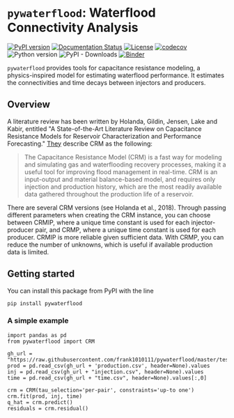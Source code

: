 # `pywaterflood`: Waterflood Connectivity Analysis
[![PyPI version](https://badge.fury.io/py/pywaterflood.svg)](https://badge.fury.io/py/pywaterflood)
[![Documentation Status](https://readthedocs.org/projects/pywaterflood/badge/?version=latest)](https://pywaterflood.readthedocs.io/en/latest/?badge=latest)
[![License](https://img.shields.io/badge/License-BSD_2--Clause-orange.svg)](https://opensource.org/licenses/BSD-2-Clause)
[![codecov](https://codecov.io/gh/frank1010111/pywaterflood/branch/master/graph/badge.svg?token=3XRGLKO7T8)](https://codecov.io/gh/frank1010111/pywaterflood)
![Python version](https://img.shields.io/badge/Python-3.7%2C%203.8%2C%203.9-blue)
![PyPI - Downloads](https://img.shields.io/pypi/dm/pywaterflood)
[![Binder](https://mybinder.org/badge_logo.svg)](https://mybinder.org/v2/gh/frank1010111/pywaterflood/master?labpath=docs%2Fexample.ipynb)



`pywaterflood` provides tools for capacitance resistance modeling, a physics-inspired model for estimating waterflood performance. It estimates the connectivities and time decays between injectors and producers.

## Overview

A literature review has been written by Holanda, Gildin, Jensen, Lake and Kabir, entitled "A State-of-the-Art Literature Review on Capacitance Resistance Models for Reservoir Characterization and Performance Forecasting." [They](https://doi.org/10.3390/en11123368) describe CRM as the following:
> The Capacitance Resistance Model (CRM) is a fast way for modeling and simulating gas and waterflooding recovery processes, making it a useful tool for improving flood management in real-time. CRM is an input-output and material balance-based model, and requires only injection and production history, which are the most readily available data gathered throughout the production life of a reservoir.  

There are several CRM versions (see Holanda et al., 2018). Through passing different parameters when creating the CRM instance, you can choose between CRMIP, where a unique time constant is used for each injector-producer pair, and CRMP, where a unique time constant is used for each producer. CRMIP is more reliable given sufficient data. With CRMP, you can reduce the number of unknowns, which is useful if available production data is limited.

## Getting started
You can install this package from PyPI with the line
```
pip install pywaterflood
```

### A simple example
    import pandas as pd
    from pywaterflood import CRM

    gh_url = "https://raw.githubusercontent.com/frank1010111/pywaterflood/master/testing/data/"
    prod = pd.read_csv(gh_url + 'production.csv', header=None).values
    inj = pd.read_csv(gh_url + "injection.csv", header=None).values
    time = pd.read_csv(gh_url + "time.csv", header=None).values[:,0]

    crm = CRM(tau_selection='per-pair', constraints='up-to one')
    crm.fit(prod, inj, time)
    q_hat = crm.predict()
    residuals = crm.residual()
